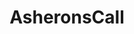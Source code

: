 ---
title: AsheronsCall
crosslinks:
- videos
- interestingasfuck
- eve
- cemu
- ACEmulator
- ShadowBan
- gaming
---